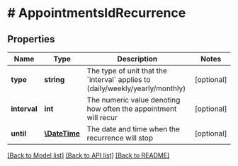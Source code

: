 # # AppointmentsIdRecurrence

## Properties

Name | Type | Description | Notes
------------ | ------------- | ------------- | -------------
**type** | **string** | The type of unit that the &#x60;interval&#x60; applies to (daily/weekly/yearly/monthly) | [optional]
**interval** | **int** | The numeric value denoting how often the appointment will recur | [optional]
**until** | [**\DateTime**](\DateTime.md) | The date and time when the recurrence will stop | [optional]

[[Back to Model list]](../../README.md#models) [[Back to API list]](../../README.md#endpoints) [[Back to README]](../../README.md)
